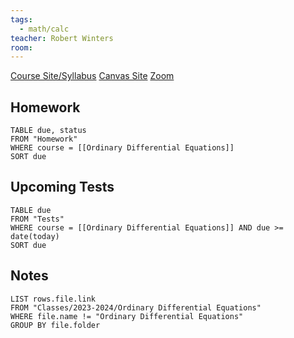 ```yaml
---
tags:
  - math/calc
teacher: Robert Winters
room:
---
```

[Course Site/Syllabus](http://math.rwinters.com/E21c/)
[Canvas Site](https://canvas.harvard.edu/courses/131149)
[Zoom](https://dcegather.canvas.harvard.edu/courses/131149)
## Homework
```dataview
TABLE due, status
FROM "Homework"
WHERE course = [[Ordinary Differential Equations]]
SORT due
```
## Upcoming Tests
```dataview
TABLE due
FROM "Tests"
WHERE course = [[Ordinary Differential Equations]] AND due >= date(today)
SORT due
```
## Notes
```dataview
LIST rows.file.link
FROM "Classes/2023-2024/Ordinary Differential Equations"
WHERE file.name != "Ordinary Differential Equations"
GROUP BY file.folder
```
